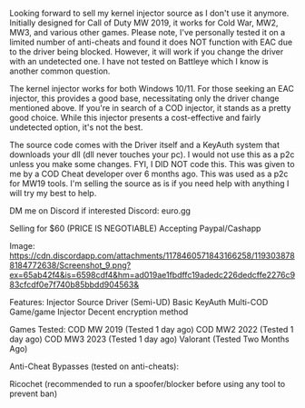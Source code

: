 Looking forward to sell my kernel injector source as I don't use it anymore. Initially designed for Call of Duty MW 2019, it works for Cold War, MW2, MW3, and various other games. Please note, I've personally tested it on a limited number of anti-cheats and found it does NOT function with EAC due to the driver being blocked. However, it will work if you change the driver with an undetected one. I have not tested on Battleye which I know is another common question.

The kernel injector works for both Windows 10/11. For those seeking an EAC injector, this provides a good base, necessitating only the driver change mentioned above. If you're in search of a COD injector, it stands as a pretty good choice. While this injector presents a cost-effective and fairly undetected option, it's not the best.

The source code comes with the Driver itself and a KeyAuth system that downloads your dll (dll never touches your pc). I would not use this as a p2c unless you make some changes. FYI, I DID NOT code this. This was given to me by a COD Cheat developer over 6 months ago. This was used as a p2c for MW19 tools. I'm selling the source as is if you need help with anything I will try my best to help.

DM me on Discord if interested
Discord: euro.gg

Selling for $60 (PRICE IS NEGOTIABLE)
Accepting Paypal/Cashapp

Image: https://cdn.discordapp.com/attachments/1178460571843166258/1193038788184772638/Screenshot_9.png?ex=65ab42f4&is=6598cdf4&hm=ad019ae1fbdffc19adedc226dedcffe2276c983cfcdf0e7f740b85bbdd904563&

Features:
Injector Source
Driver (Semi-UD)
Basic KeyAuth
Multi-COD Game/game Injector
Decent encryption method

Games Tested:
COD MW 2019 (Tested 1 day ago)
COD MW2 2022 (Tested 1 day ago)
COD MW3 2023 (Tested 1 day ago)
Valorant (Tested Two Months Ago)

Anti-Cheat Bypasses (tested on anti-cheats):

Ricochet (recommended to run a spoofer/blocker before using any tool to prevent ban)
